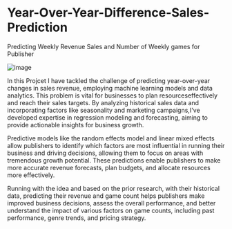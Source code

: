 # Year-Over-Year-Difference-Sales-Prediction

Predicting Weekly Revenue Sales and Number of Weekly games for Publisher

![image](https://github.com/Arshad882/Year-Over-Year-Difference-Sales-Prediction/assets/125073434/28ccb233-3f80-46b6-8dfc-184161e0de88)


In this Projcet I have tackled the challenge of predicting year-over-year changes in sales revenue, employing machine learning models and data analytics. This problem is vital for businesses to plan resourceseffectively and reach their sales targets. By analyzing historical sales data and incorporating factors like seasonality and marketing campaigns,I've developed expertise in regression modeling and forecasting, aiming to provide actionable insights for business growth.

Predictive models like the random effects model and linear mixed effects allow publishers to identify which factors are most influential in running their business and driving decisions, allowing them to focus on areas with tremendous growth potential. These predictions enable publishers to make more accurate revenue forecasts, plan budgets, and allocate resources more effectively. 

Running with the idea and based on the prior research, with their historical data, predicting their revenue and game count helps publishers make improved business decisions, assess the overall performance, and better understand the impact of various factors on game counts, including past performance, genre trends, and pricing strategy.

